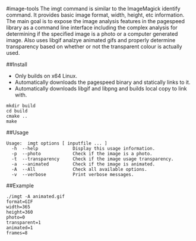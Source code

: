 #image-tools
The imgt command is similar to the ImageMagick identify command. It provides basic image format, width, height, etc information. The main goal is to expose the image analysis features in the pagespeed library as a command line interface including the complex analysis for determining if the specified image is a photo or a computer generated image. Also uses libgif analzye animated gifs and properly determine transparency based on whether or not the transparent colour is actually used.

##Install
  * Only builds on x64 Linux. 
  * Automatically downloads the pagespeed binary and statically links to it. 
  * Automatically downloads libgif and libpng and builds local copy to link with.
```
mkdir build
cd build
cmake ..
make
```
##Usage
```
Usage:  imgt options [ inputfile ... ]
  -h  --help             Display this usage information.
  -p  --photo            Check if the image is a photo.
  -t  --transparency     Check if the image usage transparency.
  -a  --animated         Check if the image is animated.
  -A  --All              Check all available options.
  -v  --verbose          Print verbose messages. 
```
##Example
```
./imgt -A animated.gif 
format=GIF
width=365
height=360
photo=0
transparent=1
animated=1
frames=8
```